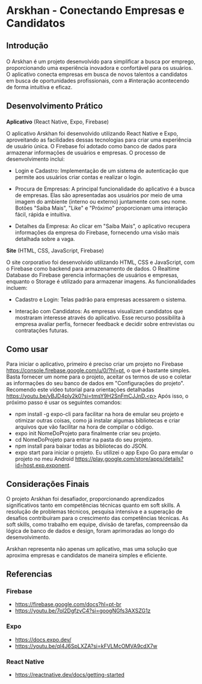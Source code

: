# Arskhan - Conectando Empresas e Candidatos<p>
## **Introdução**<p>
O Arskhan é um projeto desenvolvido para simplificar a busca por emprego, proporcionando uma experiência inovadora e confortável para os usuários. O aplicativo conecta empresas em busca de novos talentos a candidatos em busca de oportunidades profissionais, com a #interação acontecendo de forma intuitiva e eficaz.

## **Desenvolvimento Prático**<p>
**Aplicativo** (React Native, Expo, Firebase)<P>
O aplicativo Arskhan foi desenvolvido utilizando React Native e Expo, aproveitando as facilidades dessas tecnologias para criar uma experiência de usuário única. O Firebase foi adotado como banco de dados para armazenar informações de usuários e empresas. O processo de desenvolvimento inclui:

- Login e Cadastro: Implementação de um sistema de autenticação que permite aos usuários criar contas e realizar o login.

- Procura de Empresas: A principal funcionalidade do aplicativo é a busca de empresas. Elas são apresentadas aos usuários por meio de uma imagem do ambiente (interno ou externo) juntamente com seu nome. Botões "Saiba Mais", "Like" e "Próximo" proporcionam uma interação fácil, rápida e intuitiva.

- Detalhes da Empresa: Ao clicar em "Saiba Mais", o aplicativo recupera informações da empresa do Firebase, fornecendo uma visão mais detalhada sobre a vaga.

**Site** (HTML, CSS, JavaScript, Firebase)<P>
O site corporativo foi desenvolvido utilizando HTML, CSS e JavaScript, com o Firebase como backend para armazenamento de dados. O Realtime Database do Firebase gerencia informações de usuários e empresas, enquanto o Storage é utilizado para armazenar imagens. As funcionalidades incluem:

- Cadastro e Login: Telas padrão para empresas acessarem o sistema.

- Interação com Candidatos: As empresas visualizam candidatos que mostraram interesse através do aplicativo. Esse recurso possibilita à empresa avaliar perfis, fornecer feedback e decidir sobre entrevistas ou contratações futuras.

## Como usar
Para iniciar o aplicativo, primeiro é preciso criar um projeto no Firebase https://console.firebase.google.com/u/0/?hl=pt, o que é bastante simples. Basta fornecer um nome para o projeto, aceitar os termos de uso e coletar as informações do seu banco de dados em "Configurações do projeto". Recomendo este vídeo tutorial para orientações detalhadas https://youtu.be/yBJD4ply2k0?si=tmsY9H2SnFmCJJnD.<p>
Após isso, o próximo passo é usar os seguintes comandos:
- npm install -g expo-cli para facilitar na hora de emular seu projeto e otimizar outras coisas, como já instalar algumas bibliotecas e criar arquivos que vão facilitar na hora de compilar o código.
- expo init NomeDoProjeto para finalmente criar seu projeto.
- cd NomeDoProjeto para entrar na pasta do seu projeto.
- npm install para baixar todas as bibliotecas do JSON.
- expo start para iniciar o projeto.
Eu utilizei o app Expo Go para emular o projeto no meu Android https://play.google.com/store/apps/details?id=host.exp.exponent.

## **Considerações Finais**
O projeto Arskhan foi desafiador, proporcionando aprendizados significativos tanto em competências técnicas quanto em soft skills. A resolução de problemas técnicos, pesquisa intensiva e a superação de desafios contribuíram para o crescimento das competências técnicas. As soft skills, como trabalho em equipe, divisão de tarefas, compreensão da lógica de banco de dados e design, foram aprimoradas ao longo do desenvolvimento.

Arskhan representa não apenas um aplicativo, mas uma solução que aproxima empresas e candidatos de maneira simples e eficiente.

## **Referencias**
### **Firebase**
- https://firebase.google.com/docs?hl=pt-br
- https://youtu.be/7ol2DgfzvC4?si=googNGfs3AXSZG1z
### **Expo**
- https://docs.expo.dev/
- https://youtu.be/ql4J6SpLXZA?si=kFVLMcOMVA9cdX7w
### **React Native**
- https://reactnative.dev/docs/getting-started
